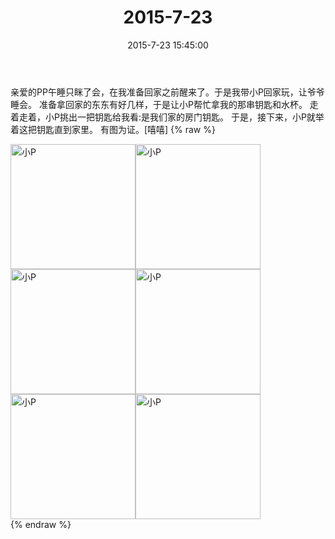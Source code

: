 ﻿---
title: "2015-7-23"
date: 2015-7-23 15:45:00
tags:
categories: 妈妈
---
亲爱的PP午睡只眯了会，在我准备回家之前醒来了。于是我带小P回家玩，让爷爷睡会。
准备拿回家的东东有好几样，于是让小P帮忙拿我的那串钥匙和水杯。
走着走着，小P挑出一把钥匙给我看:是我们家的房门钥匙。
于是，接下来，小P就举着这把钥匙直到家里。
有图为证。[嘻嘻]
{% raw %}
<div style="width:500 px">
<div style="float:left; width:100 px"><img src="/images/微信图片_20171011101303.jpg" width="200" alt="小P"></div>
<div style="float:left; width:100 px"><img src="/images/微信图片_20171011101314.jpg" width="200" alt="小P"></div>
<div style="float:left; width:100 px"><img src="/images/微信图片_20171011101322.jpg" width="200" alt="小P"></div>
<div style="float:left; width:100 px"><img src="/images/微信图片_20171011101331.jpg" width="200" alt="小P"></div>
<div style="float:left; width:100 px"><img src="/images/微信图片_20171011101342.jpg" width="200" alt="小P"></div>
<div style="float:left; width:100 px"><img src="/images/微信图片_20171011101351.jpg" width="200" alt="小P"></div>
<div style="clear:both"></div>
</div>
{% endraw %}